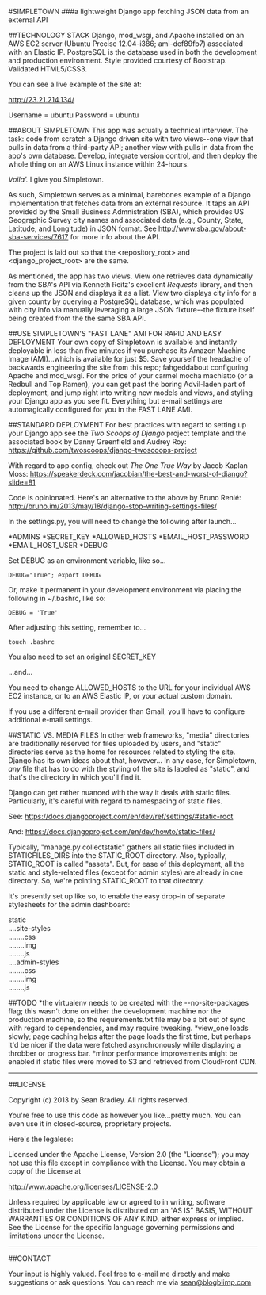 #SIMPLETOWN
###a lightweight Django app fetching JSON data from an external API


##TECHNOLOGY STACK
Django, mod_wsgi, and Apache installed on an AWS EC2 server (Ubuntu Precise 12.04-i386; ami-def89fb7) associated with an Elastic IP. PostgreSQL is the database used in both the development and production environment.  Style provided courtesy of Bootstrap.  Validated HTML5/CSS3.

You can see a live example of the site at:

<http://23.21.214.134/>

Username = ubuntu
Password = ubuntu


##ABOUT SIMPLETOWN
This app was actually a technical interview.  The task: code from scratch a Django driven site with two views--one view that pulls in data from  a third-party API; another view with pulls in data from the app's own database.  Develop, integrate version control, and then deploy the whole thing on an AWS Linux instance within 24-hours.

_Voila'._  I give you Simpletown.

As such, Simpletown serves as a minimal, barebones example of a Django implementation that fetches data from an external resource. It taps an API provided by the Small Business Admnistration (SBA), which provides US Geographic Survey city names and associated data (e.g., County, State, Latitude, and Longitude) in JSON format.  See http://www.sba.gov/about-sba-services/7617 for more info about the API.

The project is laid out so that the <repository_root> and <django_project_root> are the same.

As mentioned, the app has two views.  View one retrieves data dynamically from the SBA's API via Kenneth Reitz's excellent _Requests_ library, and then cleans up the JSON and displays it as a list.  View two displays city info for a given county by querying a PostgreSQL database, which was populated with city info via manually leveraging a large JSON fixture--the fixture itself being created from the the same SBA API.


##USE SIMPLETOWN'S "FAST LANE" AMI FOR RAPID AND EASY DEPLOYMENT
Your own copy of Simpletown is available and instantly deployable in less than five minutes if you purchase its Amazon Machine Image (AMI)...which is available for just $5.  Save yourself the headache of backwards engineering the site from this repo; fahgeddabout configuring Apache and mod_wsgi. For the price of your carmel mocha machiatto (or a Redbull and Top Ramen), you can get past the boring Advil-laden part of deployment, and jump right into writing new models and views, and styling your Django app as you see fit. Everything but e-mail settings are automagically configured for you in the FAST LANE AMI.


##STANDARD DEPLOYMENT
For best practices with regard to setting up your Django app see the _Two Scoops of Django_ project template and the associated book by Danny Greenfield and Audrey Roy:
<https://github.com/twoscoops/django-twoscoops-project>

With regard to app config, check out _The One True Way_ by Jacob Kaplan Moss:
<https://speakerdeck.com/jacobian/the-best-and-worst-of-django?slide=81>

Code is opinionated.  Here's an alternative to the above by Bruno Renié:
<http://bruno.im/2013/may/18/django-stop-writing-settings-files/>

In the settings.py, you will need to change the following after launch...

*ADMINS
*SECRET_KEY
*ALLOWED_HOSTS
*EMAIL_HOST_PASSWORD
*EMAIL_HOST_USER
*DEBUG


Set DEBUG as an environment variable, like so...

    DEBUG="True"; export DEBUG

Or, make it permanent in your development environment via placing the
following in ~/.bashrc, like so:

    DEBUG = 'True'

After adjusting this setting, remember to...

    touch .bashrc

You also need to set an original SECRET_KEY

...and...

You need to change ALLOWED_HOSTS to the URL for your individual AWS EC2 instance, or to an AWS Elastic IP, or your actual custom domain.

If you use a different e-mail provider than Gmail, you'll have to configure additional e-mail settings.


##STATIC VS. MEDIA FILES
In other web frameworks,  "media" directories are traditionally reserved for files uploaded by users, and "static" directories serve as the home for resources related to styling the site. Django has its own ideas about that, however... In any case, for Simpletown, _any_ file that has to do with the styling of the site is labeled as "static", and that's the directory in which you'll find it.

Django can get rather nuanced with the way it deals with static files.  Particularly, it's careful with regard to namespacing of static files.

See: <https://docs.djangoproject.com/en/dev/ref/settings/#static-root>

And: <https://docs.djangoproject.com/en/dev/howto/static-files/>

Typically, "manage.py collectstatic" gathers all static files included in STATICFILES_DIRS into the STATIC_ROOT directory.  Also, typically, STATIC_ROOT is called "assets".  But, for ease of this deployment, all
the static and style-related files (except for admin styles) are already in one directory. So, we're pointing STATIC_ROOT to that directory.

It's presently set up like so, to enable the easy drop-in of separate stylesheets for the admin dashboard:

static<br />
....site-styles<br />
........css<br />
........img<br />
........js<br />
....admin-styles<br />
........css<br />
........img<br />
........js<br />


##TODO
*the virtualenv needs to be created with the --no-site-packages flag; this wasn't done on either the development machine nor the production machine, so the requirements.txt file may be a bit out of sync with regard to dependencies, and may require tweaking.
*view_one loads slowly; page caching helps after the page loads the first time, but perhaps it'd be nicer if the data were fetched asynchronously while displaying a throbber or progress bar.
*minor performance improvements might be enabled if static files were moved to S3 and retrieved from CloudFront CDN.


------------------------------------------------------------------------

##LICENSE

Copyright (c) 2013 by Sean Bradley.  All rights reserved.

You're free to use this code as however you like...pretty much.  You can even use it in closed-source, proprietary projects.

Here's the legalese:

Licensed under the Apache License, Version 2.0 (the “License”); you may not use this file except in compliance with the License. You may obtain a copy of the License at

http://www.apache.org/licenses/LICENSE-2.0

Unless required by applicable law or agreed to in writing, software distributed under the License is distributed on an “AS IS” BASIS, WITHOUT WARRANTIES OR CONDITIONS OF ANY KIND, either express or implied. See the License for the specific language governing permissions and limitations under the License.


------------------------------------------------------------------------

##CONTACT

Your input is highly valued. Feel free to e-mail me directly and make suggestions or ask questions.  You can reach me via sean@blogblimp.com